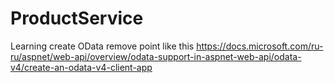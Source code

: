 # ProductService
Learning create OData remove  point like this https://docs.microsoft.com/ru-ru/aspnet/web-api/overview/odata-support-in-aspnet-web-api/odata-v4/create-an-odata-v4-client-app
